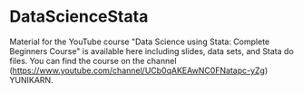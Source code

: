 # DataScienceStata
Material for the YouTube course "Data Science using Stata: Complete Beginners Course" is available here including slides, data sets, and Stata do files. You can find the course on the channel (https://www.youtube.com/channel/UCb0qAKEAwNC0FNatapc-yZg) YUNIKARN.


